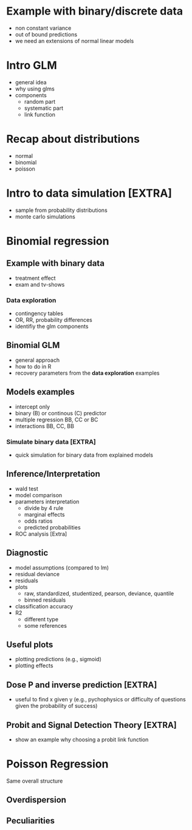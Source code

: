# Example with binary/discrete data

- non constant variance
- out of bound predictions
- we need an extensions of normal linear models

# Intro GLM

- general idea
- why using glms
- components
    - random part
    - systematic part
    - link function
   
# Recap about distributions

- normal
- binomial
- poisson

# Intro to data simulation [EXTRA]

- sample from probability distributions
- monte carlo simulations

# Binomial regression

## Example with binary data

- treatment effect
- exam and tv-shows

### Data exploration

- contingency tables
- OR, RR, probability differences
- identifiy the glm components

## Binomial GLM

- general approach
- how to do in R
- recovery parameters from the **data exploration** examples

## Models examples

- intercept only
- binary (B) or continous (C) predictor
- multiple regression BB, CC or BC
- interactions BB, CC, BB

### Simulate binary data [EXTRA]

- quick simulation for binary data from explained models

## Inference/Interpretation

- wald test
- model comparison
- parameters interpretation
    - divide by 4 rule
    - marginal effects
    - odds ratios
    - predicted probabilities
- ROC analysis [Extra]

## Diagnostic

- model assumptions (compared to lm)
- residual deviance
- residuals
- plots
    - raw, standardized, studentized, pearson, deviance, quantile
    - binned residuals
- classification accuracy
- R2
    - different type
    - some references
    
## Useful plots

- plotting predictions (e.g., sigmoid)
- plotting effects
    
## Dose P and inverse prediction [EXTRA]

- useful to find x given y (e.g., pychophysics or difficulty of questions given the probability of success)

## Probit and Signal Detection Theory [EXTRA]

- show an example why choosing a probit link function

# Poisson Regression

Same overall structure

## Overdispersion

## Peculiarities
 
